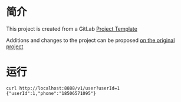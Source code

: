 
# 简介

This project is created from a GitLab [Project Template](https://docs.gitlab.com/ce/gitlab-basics/create-project.html)

Additions and changes to the project can be proposed [on the original project](https://gitlab.com/gitlab-org/project-templates/spring)


# 运行

```
curl http://localhost:8888/v1/user?userId=1
{"userId":1,"phone":"18506571095"}
```